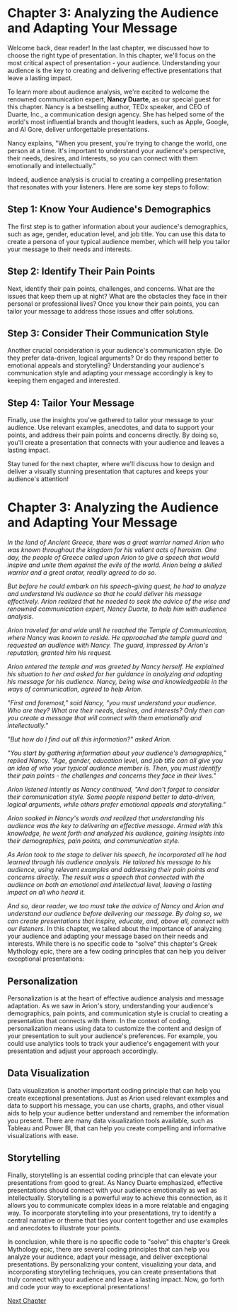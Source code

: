 # Chapter 3: Analyzing the Audience and Adapting Your Message

Welcome back, dear reader! In the last chapter, we discussed how to choose the right type of presentation. In this chapter, we'll focus on the most critical aspect of presentation - your audience. Understanding your audience is the key to creating and delivering effective presentations that leave a lasting impact.

To learn more about audience analysis, we're excited to welcome the renowned communication expert, **Nancy Duarte**, as our special guest for this chapter. Nancy is a bestselling author, TEDx speaker, and CEO of Duarte, Inc., a communication design agency. She has helped some of the world's most influential brands and thought leaders, such as Apple, Google, and Al Gore, deliver unforgettable presentations.

Nancy explains, "When you present, you're trying to change the world, one person at a time. It's important to understand your audience's perspective, their needs, desires, and interests, so you can connect with them emotionally and intellectually."

Indeed, audience analysis is crucial to creating a compelling presentation that resonates with your listeners. Here are some key steps to follow:

## Step 1: Know Your Audience's Demographics

The first step is to gather information about your audience's demographics, such as age, gender, education level, and job title. You can use this data to create a persona of your typical audience member, which will help you tailor your message to their needs and interests.

## Step 2: Identify Their Pain Points

Next, identify their pain points, challenges, and concerns. What are the issues that keep them up at night? What are the obstacles they face in their personal or professional lives? Once you know their pain points, you can tailor your message to address those issues and offer solutions.

## Step 3: Consider Their Communication Style

Another crucial consideration is your audience's communication style. Do they prefer data-driven, logical arguments? Or do they respond better to emotional appeals and storytelling? Understanding your audience's communication style and adapting your message accordingly is key to keeping them engaged and interested.

## Step 4: Tailor Your Message

Finally, use the insights you've gathered to tailor your message to your audience. Use relevant examples, anecdotes, and data to support your points, and address their pain points and concerns directly. By doing so, you'll create a presentation that connects with your audience and leaves a lasting impact.

Stay tuned for the next chapter, where we'll discuss how to design and deliver a visually stunning presentation that captures and keeps your audience's attention!
# Chapter 3: Analyzing the Audience and Adapting Your Message

*In the land of Ancient Greece, there was a great warrior named Arion who was known throughout the kingdom for his valiant acts of heroism. One day, the people of Greece called upon Arion to give a speech that would inspire and unite them against the evils of the world. Arion being a skilled warrior and a great orator, readily agreed to do so.*

*But before he could embark on his speech-giving quest, he had to analyze and understand his audience so that he could deliver his message effectively. Arion realized that he needed to seek the advice of the wise and renowned communication expert, Nancy Duarte, to help him with audience analysis.*

*Arion traveled far and wide until he reached the Temple of Communication, where Nancy was known to reside. He approached the temple guard and requested an audience with Nancy. The guard, impressed by Arion's reputation, granted him his request.*

*Arion entered the temple and was greeted by Nancy herself. He explained his situation to her and asked for her guidance in analyzing and adapting his message for his audience. Nancy, being wise and knowledgeable in the ways of communication, agreed to help Arion.*

*"First and foremost," said Nancy, "you must understand your audience. Who are they? What are their needs, desires, and interests? Only then can you create a message that will connect with them emotionally and intellectually."*

*"But how do I find out all this information?" asked Arion.*

*"You start by gathering information about your audience's demographics," replied Nancy. "Age, gender, education level, and job title can all give you an idea of who your typical audience member is. Then, you must identify their pain points - the challenges and concerns they face in their lives."*

*Arion listened intently as Nancy continued, "And don't forget to consider their communication style. Some people respond better to data-driven, logical arguments, while others prefer emotional appeals and storytelling."*

*Arion soaked in Nancy's words and realized that understanding his audience was the key to delivering an effective message. Armed with this knowledge, he went forth and analyzed his audience, gaining insights into their demographics, pain points, and communication style.*

*As Arion took to the stage to deliver his speech, he incorporated all he had learned through his audience analysis. He tailored his message to his audience, using relevant examples and addressing their pain points and concerns directly. The result was a speech that connected with the audience on both an emotional and intellectual level, leaving a lasting impact on all who heard it.*

*And so, dear reader, we too must take the advice of Nancy and Arion and understand our audience before delivering our message. By doing so, we can create presentations that inspire, educate, and, above all, connect with our listeners.*
In this chapter, we talked about the importance of analyzing your audience and adapting your message based on their needs and interests. While there is no specific code to "solve" this chapter's Greek Mythology epic, there are a few coding principles that can help you deliver exceptional presentations:

## Personalization

Personalization is at the heart of effective audience analysis and message adaptation. As we saw in Arion's story, understanding your audience's demographics, pain points, and communication style is crucial to creating a presentation that connects with them. In the context of coding, personalization means using data to customize the content and design of your presentation to suit your audience's preferences. For example, you could use analytics tools to track your audience's engagement with your presentation and adjust your approach accordingly.

## Data Visualization

Data visualization is another important coding principle that can help you create exceptional presentations. Just as Arion used relevant examples and data to support his message, you can use charts, graphs, and other visual aids to help your audience better understand and remember the information you present. There are many data visualization tools available, such as Tableau and Power BI, that can help you create compelling and informative visualizations with ease.

## Storytelling

Finally, storytelling is an essential coding principle that can elevate your presentations from good to great. As Nancy Duarte emphasized, effective presentations should connect with your audience emotionally as well as intellectually. Storytelling is a powerful way to achieve this connection, as it allows you to communicate complex ideas in a more relatable and engaging way. To incorporate storytelling into your presentations, try to identify a central narrative or theme that ties your content together and use examples and anecdotes to illustrate your points.

In conclusion, while there is no specific code to "solve" this chapter's Greek Mythology epic, there are several coding principles that can help you analyze your audience, adapt your message, and deliver exceptional presentations. By personalizing your content, visualizing your data, and incorporating storytelling techniques, you can create presentations that truly connect with your audience and leave a lasting impact. Now, go forth and code your way to exceptional presentations!


[Next Chapter](04_Chapter04.md)